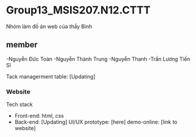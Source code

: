 # Group13_MSIS207.N12.CTTT
Nhóm làm đồ án web của thầy Bình
## member
-Nguyễn Đức Toàn
-Nguyễn Thành Trung
-Nguyễn Thanh
-Trần Lương Tiến Sĩ

Tack managerment table: [Updating] 
### Website
Tech stack
- Front-end: html, css
- Back-end: [Updating]
UI/UX prototype: [here]
demo-online: [link to website]
